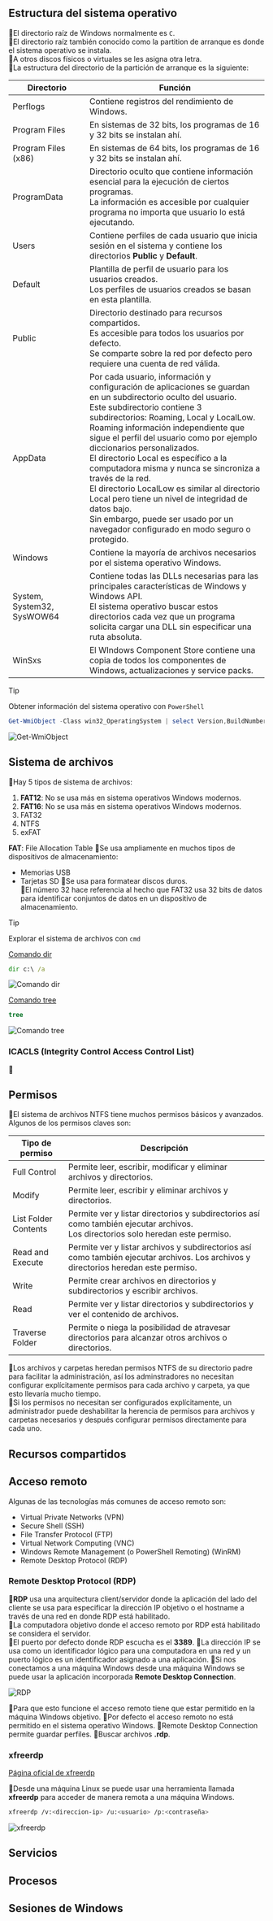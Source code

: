 ## Estructura del sistema operativo
🔹El directorio raíz de Windows normalmente es `C`.<br />
🔹El directorio raíz también conocido como la partition de arranque es donde el sistema operativo se instala.<br />
🔹A otros discos físicos o virtuales se les asigna otra letra.<br />
🔹La estructura del directorio de la partición de arranque es la siguiente:<br />

| Directorio                 | Función                                                                                                                                                                                                                                                                                                                                                                                                                                                                                                                                                                                                                  |
| -------------------------- | ------------------------------------------------------------------------------------------------------------------------------------------------------------------------------------------------------------------------------------------------------------------------------------------------------------------------------------------------------------------------------------------------------------------------------------------------------------------------------------------------------------------------------------------------------------------------------------------------------------------------ |
| Perflogs                   | Contiene registros del rendimiento de Windows.                                                                                                                                                                                                                                                                                                                                                                                                                                                                                                                                                                           |
| Program Files              | En sistemas de 32 bits, los programas de 16 y 32 bits se instalan ahí.                                                                                                                                                                                                                                                                                                                                                                                                                                                                                                                                                   |
| Program Files (x86)        | En sistemas de 64 bits, los programas de 16 y 32 bits se instalan ahí.                                                                                                                                                                                                                                                                                                                                                                                                                                                                                                                                                   |
| ProgramData                | Directorio oculto que contiene información esencial para la ejecución de ciertos programas.<br>La información es accesible por cualquier programa no importa que usuario lo está ejecutando.                                                                                                                                                                                                                                                                                                                                                                                                                             |
| Users                      | Contiene perfiles de cada usuario que inicia sesión en el sistema y contiene los directorios **Public** y **Default**.                                                                                                                                                                                                                                                                                                                                                                                                                                                                                                   |
| Default                    | Plantilla de perfil de usuario para los usuarios creados.<br>Los perfiles de usuarios creados se basan en esta plantilla.                                                                                                                                                                                                                                                                                                                                                                                                                                                                                                |
| Public                     | Directorio destinado para recursos compartidos.<br>Es accesible para todos los usuarios por defecto.<br>Se comparte sobre la red por defecto pero requiere una cuenta de red válida.                                                                                                                                                                                                                                                                                                                                                                                                                                     |
| AppData                    | Por cada usuario, información y configuración de aplicaciones se guardan en un subdirectorio oculto del usuario.<br>Este subdirectorio contiene 3 subdirectorios: Roaming, Local y LocalLow.<br>Roaming información independiente que sigue el perfil del usuario como por ejemplo diccionarios personalizados.<br>El directorio Local es específico a la computadora misma y nunca se sincroniza a través de la red.<br>El directorio LocalLow es similar al directorio Local pero tiene un nivel de integridad de datos bajo.<br>Sin embargo, puede ser usado por un navegador configurado en modo seguro o protegido. |
| Windows                    | Contiene la mayoría de archivos necesarios por el sistema operativo Windows.                                                                                                                                                                                                                                                                                                                                                                                                                                                                                                                                             |
| System, System32, SysWOW64 | Contiene todas las DLLs necesarias para las principales características de Windows y Windows API.<br>El sistema operativo buscar estos directorios cada vez que un programa solicita cargar una DLL sin especificar una ruta absoluta.                                                                                                                                                                                                                                                                                                                                                                                   |
| WinSxs                     | El WIndows Component Store contiene una copia de todos los componentes de Windows, actualizaciones y service packs.                                                                                                                                                                                                                                                                                                                                                                                                                                                                                                      |

> [!TIP]
> Obtener información del sistema operativo con `PowerShell`

```powershell
Get-WmiObject -Class win32_OperatingSystem | select Version,BuildNumber
```

![Get-WmiObject](images/get-wmiobject.png)

## Sistema de archivos
🔹Hay 5 tipos de sistema de archivos:<br />
1. **FAT12**: No se usa más en sistema operativos Windows modernos.
2. **FAT16**: No se usa más en sistema operativos Windows modernos.
3. FAT32
4. NTFS
5. exFAT

**FAT**: File Allocation Table
🔹Se usa ampliamente en muchos tipos de dispositivos de almacenamiento:<br />
- Memorias USB
- Tarjetas SD
🔹Se usa para formatear discos duros.<br />
🔹El número 32 hace referencia al hecho que FAT32 usa 32 bits de datos para identificar conjuntos de datos en un dispositivo de almacenamiento.<br />

>[!TIP]
>Explorar el sistema de archivos con `cmd`

[Comando dir](https://learn.microsoft.com/en-us/windows-server/administration/windows-commands/dir)

```cmd
dir c:\ /a
```

![Comando dir](images/dir.png)

[Comando tree](https://learn.microsoft.com/en-us/windows-server/administration/windows-commands/tree)

```cmd
tree
```

![Comando tree](images/tree.png)

### ICACLS (Integrity Control Access Control List)
🔹


## Permisos
🔹El sistema de archivos NTFS tiene muchos permisos básicos y avanzados.
Algunos de los permisos claves son:<br />

| Tipo de permiso      | Descripción                                                                                                                         |
| -------------------- | ----------------------------------------------------------------------------------------------------------------------------------- |
| Full Control         | Permite leer, escribir, modificar y eliminar archivos y directorios.                                                                |
| Modify               | Permite leer, escribir y eliminar archivos y directorios.                                                                           |
| List Folder Contents | Permite ver y listar directorios y subdirectorios así como también ejecutar archivos.<br>Los directorios solo heredan este permiso. |
| Read and Execute     | Permite ver y listar archivos y subdirectorios así como también ejecutar archivos. Los archivos y directorios heredan este permiso. |
| Write                | Permite crear archivos en directorios y subdirectorios y escribir archivos.                                                         |
| Read                 | Permite ver y listar directorios y subdirectorios y ver el contenido de archivos.                                                   |
| Traverse Folder      | Permite o niega la posibilidad de atravesar directorios para alcanzar otros archivos o directorios.<br>                             |

🔹Los archivos y carpetas heredan permisos NTFS de su directorio padre para facilitar la administración, así los adminstradores no necesitan configurar explícitamente permisos para cada archivo y carpeta, ya que esto llevaría mucho tiempo.<br />
🔹Si los permisos no necesitan ser configurados explícitamente, un administrador puede deshabilitar la herencia de permisos para archivos y carpetas necesarios y después configurar permisos directamente para cada uno.<br />
## Recursos compartidos
## Acceso remoto
Algunas de las tecnologías más comunes de acceso remoto son:
- Virtual Private Networks (VPN)
- Secure Shell (SSH)
- File Transfer Protocol (FTP)
- Virtual Network Computing (VNC)
- Windows Remote Management (o PowerShell Remoting) (WinRM)
- Remote Desktop Protocol (RDP)
### Remote Desktop Protocol (RDP)
🔹**RDP** usa una arquitectura client/servidor donde la aplicación del lado del cliente se usa para especificar la dirección IP objetivo o el hostname a través de una red en donde RDP está habilitado.<br />
🔹La computadora objetivo donde el acceso remoto por RDP está habilitado se considera el servidor.<br />
🔹El puerto por defecto donde RDP escucha es el **3389**.
🔹La dirección IP se usa como un identificador lógico para una computadora en una red y un puerto lógico es un identificador asignado a una aplicación.
🔹Si nos conectamos a una máquina Windows desde una máquina Windows se puede usar la aplicación incorporada **Remote Desktop Connection**.

![RDP](images/rdp.png)

🔹Para que esto funcione el acceso remoto tiene que estar permitido en la máquina Windows objetivo.
🔹Por defecto el acceso remoto no está permitido en el sistema operativo Windows.
🔹Remote Desktop Connection permite guardar perfiles.
🔹Buscar archivos **.rdp**.
### xfreerdp
[Página oficial de xfreerdp](https://www.freerdp.com/)

🔹Desde una máquina Linux se puede usar una herramienta llamada **xfreerdp** para acceder de manera remota a una máquina Windows.

```bash
xfreerdp /v:<direccion-ip> /u:<usuario> /p:<contraseña>
```

![xfreerdp](images/xfreerdp.png)

## Servicios
## Procesos
## Sesiones de Windows
